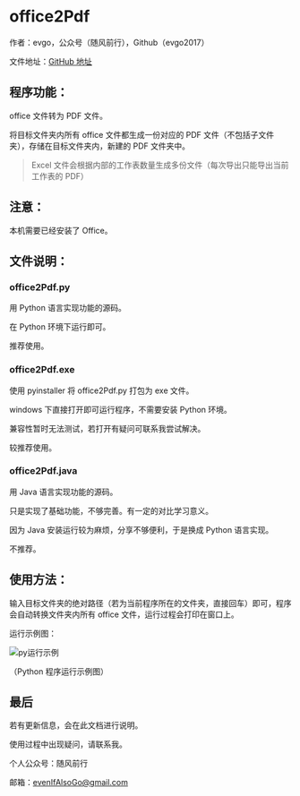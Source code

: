 # office2Pdf

作者：evgo，公众号（随风前行），Github（evgo2017）

文件地址：[GitHub 地址](https://github.com/evgo2017/someTools/tree/master/office2Pdf)

## 程序功能：

office 文件转为 PDF 文件。

将目标文件夹内所有 office 文件都生成一份对应的 PDF 文件（不包括子文件夹），存储在目标文件夹内，新建的 PDF 文件夹中。

>  Excel 文件会根据内部的工作表数量生成多份文件（每次导出只能导出当前工作表的 PDF）

## 注意：

本机需要已经安装了 Office。

## 文件说明：

### office2Pdf.py

用 Python 语言实现功能的源码。

在 Python 环境下运行即可。

推荐使用。

### office2Pdf.exe

使用 pyinstaller 将 office2Pdf.py 打包为 exe 文件。

windows 下直接打开即可运行程序，不需要安装 Python 环境。

兼容性暂时无法测试，若打开有疑问可联系我尝试解决。

较推荐使用。

### office2Pdf.java

用 Java 语言实现功能的源码。

只是实现了基础功能，不够完善。有一定的对比学习意义。

因为 Java 安装运行较为麻烦，分享不够便利，于是换成 Python 语言实现。

不推荐。

## 使用方法：

输入目标文件夹的绝对路径（若为当前程序所在的文件夹，直接回车）即可，程序会自动转换文件夹内所有 office 文件，运行过程会打印在窗口上。

运行示例图：

![py运行示例](https://evgo2017.com/someTools/office2Pdf/example.png)

（Python 程序运行示例图）

## 最后

若有更新信息，会在此文档进行说明。



使用过程中出现疑问，请联系我。

个人公众号：随风前行

邮箱：evenIfAlsoGo@gmail.com